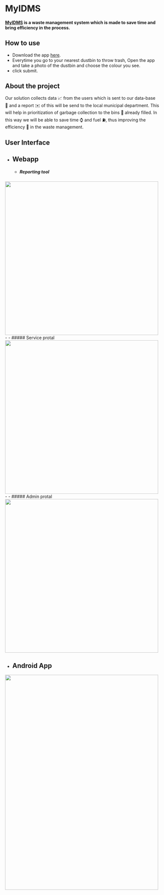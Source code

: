 # MyIDMS 


#### [MyIDMS](https://share.streamlit.io/abhinandanroul/myidms/main/Test/dustbin3.py) is a waste management system which is made to save time and bring efficiency in the process. 


## How to use

- Download the app [here](https://drive.google.com/file/d/1jV6gVDcEgWrXUAYXVJDQt3wrfp2GJHxS/view?usp=sharing). 
- Everytime you go to your nearest dustbin to throw trash, Open the app and take a photo of the dustbin and choose the colour you see.
- click submit.


## About the project
Our solution collects data :chart_with_upwards_trend: from the users which is sent to our data-base :file_folder: and a report :envelope: of this will be send to the local municipal department. This will help in prioritization of garbage collection to the bins :postbox: already filled.
In this way we will be able to save time :watch: and fuel :fuelpump:, thus improving the efficiency :truck: in the waste management.

## User Interface

- ## Webapp
 
  -  #####  Reporting tool

 <img src="https://i.imgur.com/FSanyZa.png" width="500">
-
 - #####  Service protal

<img src="https://i.imgur.com/6dwXlAL.jpg" width="500">
- 
 - ##### Admin protal
 
<img src="https://i.imgur.com/4VXnttH.png" width="500">

  - ## Android App
 
<img src="https://i.imgur.com/9K2kAjD.jpg" width="500" height="700">